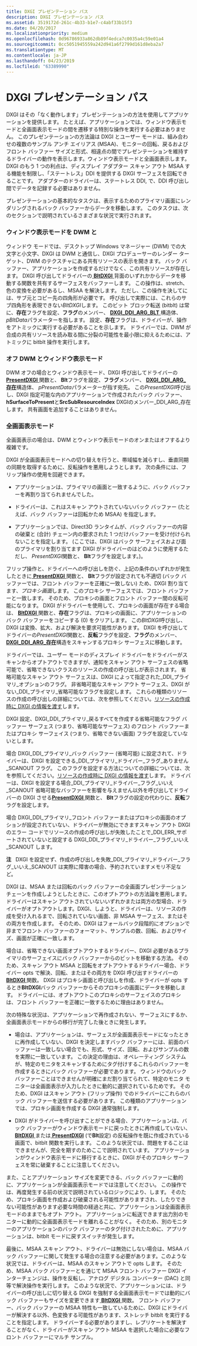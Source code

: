 ```yaml
---
title: DXGI プレゼンテーション パス
description: DXGI プレゼンテーション パス
ms.assetid: 3519172d-261c-4b33-b1e7-c4abf33b15f3
ms.date: 04/20/2017
ms.localizationpriority: medium
ms.openlocfilehash: 0d96786933a862db89f4edca7c0035a4c59e01a4
ms.sourcegitcommit: 0cc5051945559a242d941a6f2799d161d8eba2a7
ms.translationtype: MT
ms.contentlocale: ja-JP
ms.lasthandoff: 04/23/2019
ms.locfileid: "63389990"
---
```

# <a name="dxgi-presentation-path"></a>DXGI プレゼンテーション パス


DXGI はその「なく動作します」プレゼンテーションの方法を使用してアプリケーションを提供します。 たとえば、アプリケーションでは、ウィンドウ表示モードと全画面表示モードの間を遷移する特別な操作を実行する必要はありません。 このプレゼンテーションの方法論は DXGI とユーザー モードは、組み合わせの複数のサンプル アンチ エイリアス (MSAA)、モニターの回転、戻るおよびフロント バッファー サイズと形式、相違点の間でプレゼンテーションを維持するドライバーの動作を表示します。ウィンドウ表示モードと全画面表示します。 DXGI のもう 1 つの利点は、ディスプレイ アダプター スキャン アウト MSAA する機能を制限し、「ステートレス」DDI を提供する DXGI サーフェスを回転できることです。 アダプターのドライバーは、ステートレス DDI, で、DDI 呼び出し間でデータを記録する必要はありません。

プレゼンテーションの基本的なタスクは、表示するためのプライマリ画面にレンダリングされるバック バッファーからデータを移動します。 このタスクは、次のセクションで説明されているさまざまな状況で実行されます。

### <a name="span-idwindowedmodewithdwmonspanspan-idwindowedmodewithdwmonspanwindowed-mode-with-dwm-on"></a><span id="windowed_mode_with_dwm_on"></span><span id="WINDOWED_MODE_WITH_DWM_ON"></span>ウィンドウ表示モードを DWM と

ウィンドウ モードでは、デスクトップ Windows マネージャー (DWM) での大文字と小文字、DXGI は DWM と通信し、DXGI プロデューサーのレンダー ターゲット、DWM のテクスチャにある共有リソースの表示を開きます。 バック バッファー、アプリケーションを作成するだけでなく、この共有リソースが存在します。 DXGI 呼び出してドライバーの[ **BltDXGI** ](https://msdn.microsoft.com/library/windows/hardware/ff538252)背面のいずれかからデータを移動する関数を共有するサーフェスをバッファーします。 この操作は、stretch、色の変換を必要があるし、MSAA を解決します。 ただし、この操作を決してには、サブ元とコピー先の四角形が必要です。 呼び出しで実際には、これらのサブ四角形を表現できない*BltDXGI*します。 このビット ブロック転送 (bitblt) は常に、**存在**フラグを設定、**フラグ**のメンバー、 [ **DXGI\_DDI\_ARG\_BLT** ](https://msdn.microsoft.com/library/windows/hardware/ff557447)構造体、 *pBltData*パラメーターを指します。 設定、**存在**フラグは、ドライバーが、操作をアトミックに実行する必要があることを示します。 ドライバーでは、DWM が合成の共有リソースを読み取る間に分裂の可能性を最小限に抑えるためには、アトミックに bitblt 操作を実行します。

### <a name="span-idwindowedmodewithdwmoffspanspan-idwindowedmodewithdwmoffspanwindowed-mode-with-dwm-off"></a><span id="windowed_mode_with_dwm_off"></span><span id="WINDOWED_MODE_WITH_DWM_OFF"></span>オフ DWM とウィンドウ表示モード

DWM オフの場合とウィンドウ表示モード、DXGI 呼び出してドライバーの[ **PresentDXGI** ](https://msdn.microsoft.com/library/windows/hardware/ff569179)関数と、 **Blt**フラグを設定、**フラグ**メンバー、 [ **DXGI\_DDI\_ARG\_存在**](https://msdn.microsoft.com/library/windows/hardware/ff557464)構造体、 *pPresentData*パラメーターが指す宛先。 この*PresentDXGI*呼び出し、DXGI 指定可能な内のアプリケーションで作成されたバック バッファー、 **hSurfaceToPresent**と**SrcSubResourceIndex** DXGIのメンバー\_DDI\_ARG\_存在します。 共有画面を追加することはありません。

### <a name="span-idfullscreenmodespanspan-idfullscreenmodespanfull-screen-mode"></a><span id="full_screen_mode"></span><span id="FULL_SCREEN_MODE"></span>全画面表示モード

全画面表示の場合は、DWM とウィンドウ表示モードのオンまたはオフするより複雑です。

DXGI が全画面表示モードへの切り替えを行うと、帯域幅を減らすし、垂直同期の同期を取得するために、反転操作を悪用しようとします。 次の条件には、フリップ操作の使用を回避できます。

-   アプリケーションは、プライマリの画面と一致するように、バック バッファーを再割り当てられませんでした。

-   ドライバーは、これはスキャン アウトされていないバック バッファー (たとえば、バック バッファーは回転かため MSAA) を指定します。

-   アプリケーションでは、Direct3D ランタイムが、バック バッファーの内容の破棄と (合計) チェーン内の要求された 1 つだけバッファーを受け付けられないことを指定します。 (ここでは、DXGI はバック サーフェイスおよび面のプライマリを割り当てます DXGI がドライバーのはどのように使用するただし、 *PresentDXGI*関数と、 **Blt**フラグを設定します。)。

フリップ操作と、ドライバーへの呼び出しを防ぐ、上記の条件のいずれかが発生したときに[ **PresentDXGI** ](https://msdn.microsoft.com/library/windows/hardware/ff569179)関数と、 **Blt**フラグが設定されても不適切 (バック バッファーでは、フロント バッファーを正確に一致しない) ため、DXGI 割り当てます、*プロキシ画面*します。 このプロキシ サーフェスでは、フロント バッファーと一致します。 そのため、プロキシの画面とフロント バッファー間の反転可能になります。 DXGI がドライバーを使用して、プロキシの画面が存在する場合は、 [ **BltDXGI** ](https://msdn.microsoft.com/library/windows/hardware/ff538252)関数と、**存在**フラグは、プロキシの画面に、アプリケーションのバック バッファーをコピーする (0) をクリアします。 この*BltDXGI*呼び出し、DXGI は変換、拡大、および解決を要求可能性があります。 DXGI を呼び出してドライバーの*PresentDXGI*関数と、**反転**フラグを設定、**フラグ**のメンバー、 [ **DXGI\_DDI\_ARG\_存在**](https://msdn.microsoft.com/library/windows/hardware/ff557464)構造をスキャンするプロキシ サーフェスに移動します。

ドライバーでは、ユーザー モードのディスプレイ ドライバーをドライバーがスキャンからオプトアウトできますが、通知をスキャン アウト サーフェスの省略可能で、省略できないクラスのリソースの作成の呼び出しが表示されます。 省略可能なスキャン アウト サーフェスは、DXGI によって指定された\_DDI\_プライマリ\_オプションのフラグ。 非省略可能なスキャン アウト サーフェス、DXGI がない\_DDI\_プライマリ\_省略可能なフラグを設定します。 これらの種類のリソースの作成の呼び出しの詳細については、次を参照してください。[リソースの作成時に DXGI の情報を渡す](passing-dxgi-information-at-resource-creation-time.md)します。

DXGI 設定、DXGI\_DDI\_プライマリ\_戻るすべてを作成する省略可能なフラグ バッファー サーフェス (つまり、省略可能なサーフェス) のフロント バッファーまたはプロキシ サーフェイス (つまり、省略できない画面) フラグを設定していないとします。

場合 DXGI\_DDI\_プライマリ\_バック バッファー (省略可能) に設定されて、ドライバーは、DXGI を設定できる\_DDI\_プライマリ\_ドライバー\_フラグ\_ありません\_SCANOUT フラグ。 このフラグを設定する方法についての詳細については、次を参照してください。[リソースの作成時に DXGI の情報を渡す](passing-dxgi-information-at-resource-creation-time.md)します。 ドライバーは、DXGI を設定する場合\_DDI\_プライマリ\_ドライバー\_フラグ\_いいえ\_SCANOUT 省略可能なバッファーを影響を与えません以外を呼び出してドライバーの DXGI させる[**PresentDXGI** ](https://msdn.microsoft.com/library/windows/hardware/ff569179)関数と、 **Blt**フラグの設定の代わりに、**反転**フラグを設定します。

場合 DXGI\_DDI\_プライマリ\_フロント バッファーまたはプロキシの画面のオプションが設定されていない、ドライバーが無効にできますスキャン アウト DXGI のエラー コードでリソースの作成の呼び出しが失敗したことで\_DDI\_ERR\_サポートされていないと設定する DXGI\_DDI\_プライマリ\_ドライバー\_フラグ\_いいえ\_SCANOUT します。

**注**   DXGI を設定せず、作成の呼び出しを失敗\_DDI\_プライマリ\_ドライバー\_フラグ\_いいえ\_SCANOUT は実際に障害の場合、予約されていますメモリ不足など。

 

DXGI は、MSAA または回転のバック バッファーの全画面プレゼンテーション チェーンを作成しようとしたときに、このオプトアウトの方法論を悪用します。 ドライバーはスキャン アウトされていないいずれかまたは両方の型場合、ドライバーがオプトアウトします。DXGI、しようと、ドライバーは、リソースの作成を受け入れるまで、回転されていない画面、非 MSAA サーフェス、またはその両方を作成します。 そのため、DXGI はフォールバック段階的にオプションで非までフロント バッファーのフォーマット、サンプルの数、回転、およびサイズ、画面が正確に一致します。

場合は、省略できない画面オプトアウトするドライバー、DXGI 必要があるプライマリのサーフェイスにバック バッファーからのビットを移動する方法。 そのため、スキャン アウト MSAA と回転をオプトアウトするドライバー場合、ドライバー opts で解決、回転、またはその両方を DXGI 呼び出すドライバーの[ **BltDXGI** ](https://msdn.microsoft.com/library/windows/hardware/ff538252)関数。 DXGI はプロキシ画面と呼び出しを作成、ドライバーが opts するとき**BltDXGI**バック バッファーからそのプロキシの画面にデータを移動します。 ドライバーには、オプトアウトこのプロキシのサーフェイスのプロキシは、フロント バッファーを正確に一致するために理由はありません。

次の特殊な状況は、アプリケーションで再作成されない、サーフェスにするか、全画面表示モードからの移行が完了した後ときに発生します。

-   場合は、アプリケーションは、サーフェスが全画面表示モードになったときに再作成していない、DXGI を決定しますバック バッファーには、前面のバッファーは一致しない場合でも、形式、サイズ、回転、およびサンプルの数を実際に一致しています。 この決定の理由は、オペレーティング システムが、特定のモニタをスキャンするためにタグ付けするこれらのバッファーを作成するときにバック バッファーが必要であります。 ウィンドウのバック バッファーことはできませんが明確にまだ割り当てられて、特定のモニタ モニターは全画面表示が入力したときに動的に選択されているためです。 そのため、DXGI はスキャン アウト (フリップ操作) でのドライバーにこれらのバック バッファーを送信する必要があります。 この種類のアプリケーションでは、プロキシ画面を作成する DXGI 通常強制します。

-   DXGI がドライバーを呼び出すことができる場合、アプリケーションは、バック バッファーがウィンドウ表示モードに戻ったときに再作成していない、 [ **BltDXGI** ](https://msdn.microsoft.com/library/windows/hardware/ff538252)または[ **PresentDXGI**](https://msdn.microsoft.com/library/windows/hardware/ff569179) (で**Blt**設定) の反転操作を既に作成されている画面で、bitblt 関数を実行します。 このような状況では、問題をすることはできませんが、完全を期すのためここで説明されています。 アプリケーションがウィンドウ表示モードに移行するときに、DXGI がそのプロキシ サーフェスを常に破棄することに注意してください。

また、ことアプリケーション サイズを変更できる、バック バッファーに動的に、アプリケーションが全画面表示モードでは注意してください。 この操作では、再度発生する前の状況で説明されているロジックにより、します。 そのため、プロキシ画面を作成および破棄される可能性がありますされ、したりできない可能性があります必要な時間の経過と共に、アプリケーションは全画面表示モードのままでもオプト アウト。 アプリケーションに転送できます出力別のモニターに動的に全画面表示モードを離れることがなく。 そのため、別のモニターのアプリケーションのバック バッファーのタグ付けされたために、アプリケーションは、bitblt モードに戻すスイッチが発生します。

最後に、MSAA スキャン アウト、ドライバーは無効にしない場合は、MSAA バック バッファーに関して発生する場合の注意する必要があります。このような状況では、ドライバーは、MSAA のスキャン アウトで opts します。 そのため、MSAA バック バッファーとを通じて MSAA フロント バッファー DXGI インターチェンジは、操作を反転し、アナログ デジタル コンバーター (DAC) と同等で解決操作を実行します。 このような状況で、アプリケーションには、ドライバーの呼び出しに切り替える DXGI を強制する全画面表示モードでは動的にバック バッファーもサイズを変更できます[ **BltDXGI** ](https://msdn.microsoft.com/library/windows/hardware/ff538252)関数。 フロント バッファー、バック バッファーの MSAA 特性も一致しているために、DXGI にドライバーが解決する以外、色変換する可能性があります、ストレッチ bitblt を実行することを指定します。 ドライバーする必要がありますし、レプリケートを解決することがなく、ドライバーがスキャン アウト MSAA を選択した場合に必要なフロント バッファーにマルチ サンプル。

 

 






